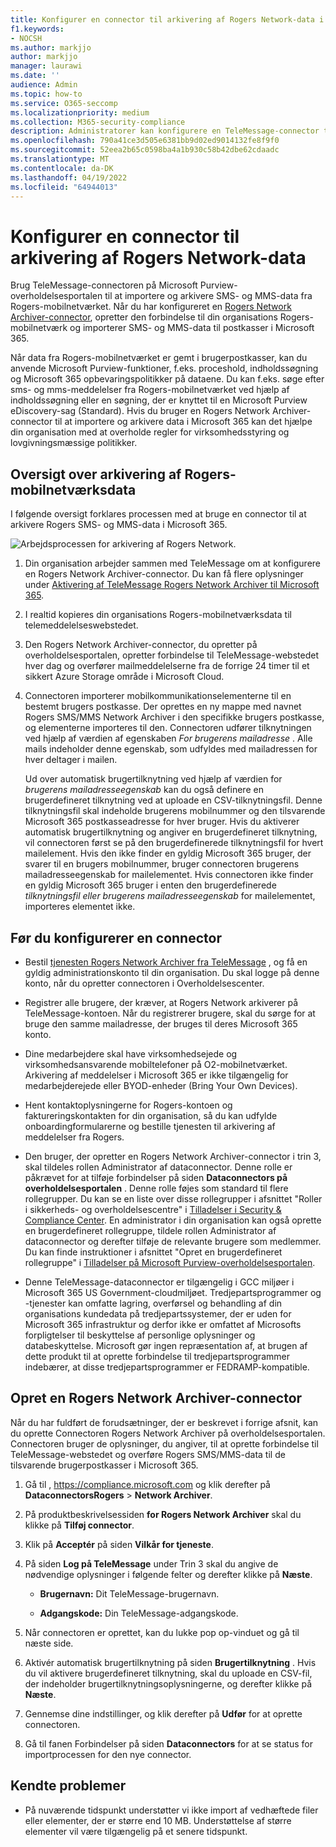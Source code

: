 ```yaml
---
title: Konfigurer en connector til arkivering af Rogers Network-data i Microsoft 365
f1.keywords:
- NOCSH
ms.author: markjjo
author: markjjo
manager: laurawi
ms.date: ''
audience: Admin
ms.topic: how-to
ms.service: O365-seccomp
ms.localizationpriority: medium
ms.collection: M365-security-compliance
description: Administratorer kan konfigurere en TeleMessage-connector til at importere og arkivere Rogers Network-data i Microsoft 365. Det giver dig mulighed for at arkivere data fra tredjepartsdatakilder i Microsoft 365 så du kan bruge funktioner til overholdelse af angivne standarder, f.eks. juridisk bevarelse, indholdssøgning og opbevaringspolitikker til at administrere din organisations tredjepartsdata.
ms.openlocfilehash: 790a41ce3d505e6381bb9d02ed9014132fe8f9f0
ms.sourcegitcommit: 52eea2b65c0598ba4a1b930c58b42dbe62cdaadc
ms.translationtype: MT
ms.contentlocale: da-DK
ms.lasthandoff: 04/19/2022
ms.locfileid: "64944013"
---
```

# <a name="set-up-a-connector-to-archive-rogers-network-data"></a>Konfigurer en connector til arkivering af Rogers Network-data

Brug TeleMessage-connectoren på Microsoft Purview-overholdelsesportalen til at importere og arkivere SMS- og MMS-data fra Rogers-mobilnetværket. Når du har konfigureret en [Rogers Network Archiver-connector](https://www.telemessage.com/mobile-archiver/network-archiver/rogers/), opretter den forbindelse til din organisations Rogers-mobilnetværk og importerer SMS- og MMS-data til postkasser i Microsoft 365.

Når data fra Rogers-mobilnetværket er gemt i brugerpostkasser, kan du anvende Microsoft Purview-funktioner, f.eks. proceshold, indholdssøgning og Microsoft 365 opbevaringspolitikker på dataene. Du kan f.eks. søge efter sms- og mms-meddelelser fra Rogers-mobilnetværket ved hjælp af indholdssøgning eller en søgning, der er knyttet til en Microsoft Purview eDiscovery-sag (Standard). Hvis du bruger en Rogers Network Archiver-connector til at importere og arkivere data i Microsoft 365 kan det hjælpe din organisation med at overholde regler for virksomhedsstyring og lovgivningsmæssige politikker.

## <a name="overview-of-archiving-rogers-mobile-network-data"></a>Oversigt over arkivering af Rogers-mobilnetværksdata

I følgende oversigt forklares processen med at bruge en connector til at arkivere Rogers SMS- og MMS-data i Microsoft 365.

![Arbejdsprocessen for arkivering af Rogers Network.](../media/RogersNetworkConnectorWorkflow.png)

1. Din organisation arbejder sammen med TeleMessage om at konfigurere en Rogers Network Archiver-connector. Du kan få flere oplysninger under [Aktivering af TeleMessage Rogers Network Archiver til Microsoft 365](https://www.telemessage.com/microsoft-365-activation-for-the-rogers-network-archiver/).

2. I realtid kopieres din organisations Rogers-mobilnetværksdata til telemeddelelseswebstedet.

3. Den Rogers Network Archiver-connector, du opretter på overholdelsesportalen, opretter forbindelse til TeleMessage-webstedet hver dag og overfører mailmeddelelserne fra de forrige 24 timer til et sikkert Azure Storage område i Microsoft Cloud.

4. Connectoren importerer mobilkommunikationselementerne til en bestemt brugers postkasse. Der oprettes en ny mappe med navnet Rogers SMS/MMS Network Archiver i den specifikke brugers postkasse, og elementerne importeres til den. Connectoren udfører tilknytningen ved hjælp af værdien af egenskaben *For brugerens mailadresse* . Alle mails indeholder denne egenskab, som udfyldes med mailadressen for hver deltager i mailen.

   Ud over automatisk brugertilknytning ved hjælp af værdien for *brugerens mailadresseegenskab* kan du også definere en brugerdefineret tilknytning ved at uploade en CSV-tilknytningsfil. Denne tilknytningsfil skal indeholde brugerens mobilnummer og den tilsvarende Microsoft 365 postkasseadresse for hver bruger. Hvis du aktiverer automatisk brugertilknytning og angiver en brugerdefineret tilknytning, vil connectoren først se på den brugerdefinerede tilknytningsfil for hvert mailelement. Hvis den ikke finder en gyldig Microsoft 365 bruger, der svarer til en brugers mobilnummer, bruger connectoren brugerens mailadresseegenskab for mailelementet. Hvis connectoren ikke finder en gyldig Microsoft 365 bruger i enten den brugerdefinerede *tilknytningsfil eller brugerens mailadresseegenskab* for mailelementet, importeres elementet ikke.

## <a name="before-you-set-up-a-connector"></a>Før du konfigurerer en connector

- Bestil [tjenesten Rogers Network Archiver fra TeleMessage](https://www.telemessage.com/mobile-archiver/order-mobile-archiver-for-o365/) , og få en gyldig administrationskonto til din organisation. Du skal logge på denne konto, når du opretter connectoren i Overholdelsescenter.

- Registrer alle brugere, der kræver, at Rogers Network arkiverer på TeleMessage-kontoen. Når du registrerer brugere, skal du sørge for at bruge den samme mailadresse, der bruges til deres Microsoft 365 konto.

- Dine medarbejdere skal have virksomhedsejede og virksomhedsansvarende mobiltelefoner på O2-mobilnetværket. Arkivering af meddelelser i Microsoft 365 er ikke tilgængelig for medarbejderejede eller BYOD-enheder (Bring Your Own Devices).

- Hent kontaktoplysningerne for Rogers-kontoen og faktureringskontakten for din organisation, så du kan udfylde onboardingformularerne og bestille tjenesten til arkivering af meddelelser fra Rogers.

- Den bruger, der opretter en Rogers Network Archiver-connector i trin 3, skal tildeles rollen Administrator af dataconnector. Denne rolle er påkrævet for at tilføje forbindelser på siden **Dataconnectors på overholdelsesportalen** . Denne rolle føjes som standard til flere rollegrupper. Du kan se en liste over disse rollegrupper i afsnittet "Roller i sikkerheds- og overholdelsescentre" i [Tilladelser i Security & Compliance Center](../security/office-365-security/permissions-in-the-security-and-compliance-center.md#roles-in-the-security--compliance-center). En administrator i din organisation kan også oprette en brugerdefineret rollegruppe, tildele rollen Administrator af dataconnector og derefter tilføje de relevante brugere som medlemmer. Du kan finde instruktioner i afsnittet "Opret en brugerdefineret rollegruppe" i [Tilladelser på Microsoft Purview-overholdelsesportalen](microsoft-365-compliance-center-permissions.md#create-a-custom-role-group).

- Denne TeleMessage-dataconnector er tilgængelig i GCC miljøer i Microsoft 365 US Government-cloudmiljøet. Tredjepartsprogrammer og -tjenester kan omfatte lagring, overførsel og behandling af din organisations kundedata på tredjepartssystemer, der er uden for Microsoft 365 infrastruktur og derfor ikke er omfattet af Microsofts forpligtelser til beskyttelse af personlige oplysninger og databeskyttelse. Microsoft gør ingen repræsentation af, at brugen af dette produkt til at oprette forbindelse til tredjepartsprogrammer indebærer, at disse tredjepartsprogrammer er FEDRAMP-kompatible.

## <a name="create-a-rogers-network-archiver-connector"></a>Opret en Rogers Network Archiver-connector

Når du har fuldført de forudsætninger, der er beskrevet i forrige afsnit, kan du oprette Connectoren Rogers Network Archiver på overholdelsesportalen. Connectoren bruger de oplysninger, du angiver, til at oprette forbindelse til TeleMessage-webstedet og overføre Rogers SMS/MMS-data til de tilsvarende brugerpostkasser i Microsoft 365.

1. Gå til , <https://compliance.microsoft.com> og klik derefter på **DataconnectorsRogers** >  **Network Archiver**.

2. På produktbeskrivelsessiden **for Rogers Network Archiver** skal du klikke på **Tilføj connector**.

3. Klik på **Acceptér** på siden **Vilkår for tjeneste**.

4. På siden **Log på TeleMessage** under Trin 3 skal du angive de nødvendige oplysninger i følgende felter og derefter klikke på **Næste**.

    - **Brugernavn:** Dit TeleMessage-brugernavn.

    - **Adgangskode:** Din TeleMessage-adgangskode.

5. Når connectoren er oprettet, kan du lukke pop op-vinduet og gå til næste side.

6. Aktivér automatisk brugertilknytning på siden **Brugertilknytning** . Hvis du vil aktivere brugerdefineret tilknytning, skal du uploade en CSV-fil, der indeholder brugertilknytningsoplysningerne, og derefter klikke på **Næste**.

7. Gennemse dine indstillinger, og klik derefter på **Udfør** for at oprette connectoren.

8. Gå til fanen Forbindelser på siden **Dataconnectors** for at se status for importprocessen for den nye connector.

## <a name="known-issues"></a>Kendte problemer

- På nuværende tidspunkt understøtter vi ikke import af vedhæftede filer eller elementer, der er større end 10 MB. Understøttelse af større elementer vil være tilgængelig på et senere tidspunkt.
